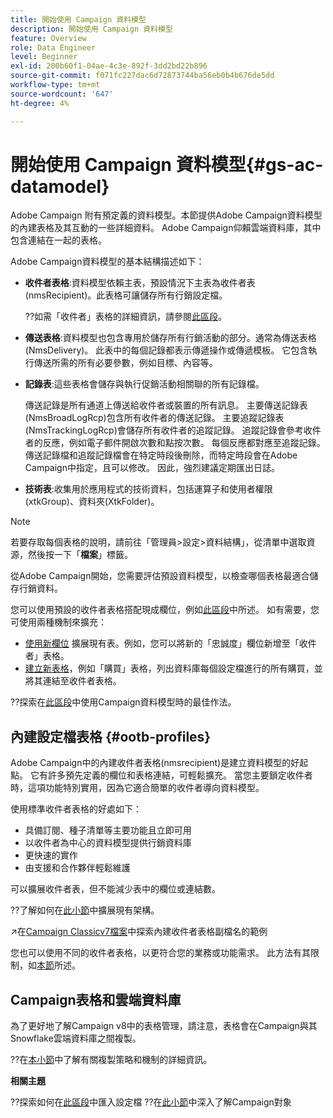 ```yaml
---
title: 開始使用 Campaign 資料模型
description: 開始使用 Campaign 資料模型
feature: Overview
role: Data Engineer
level: Beginner
exl-id: 200b60f1-04ae-4c3e-892f-3dd2bd22b896
source-git-commit: f071fc227dac6d72873744ba56eb0b4b676de5dd
workflow-type: tm+mt
source-wordcount: '647'
ht-degree: 4%

---
```


# 開始使用 Campaign 資料模型{#gs-ac-datamodel}

Adobe Campaign 附有預定義的資料模型。本節提供Adobe Campaign資料模型的內建表格及其互動的一些詳細資料。 Adobe Campaign仰賴雲端資料庫，其中包含連結在一起的表格。

Adobe Campaign資料模型的基本結構描述如下：

* **收件者表格**:資料模型依賴主表，預設情況下主表為收件者表(nmsRecipient)。此表格可讓儲存所有行銷設定檔。

   ??如需「收件者」表格的詳細資訊，請參閱[此區段](#ootb-profiles)。

* **傳送表格**:資料模型也包含專用於儲存所有行銷活動的部分。通常為傳送表格(NmsDelivery)。 此表中的每個記錄都表示傳遞操作或傳遞模板。 它包含執行傳送所需的所有必要參數，例如目標、內容等。

* **記錄表**:這些表格會儲存與執行促銷活動相關聯的所有記錄檔。

   傳送記錄是所有通道上傳送給收件者或裝置的所有訊息。 主要傳送記錄表(NmsBroadLogRcp)包含所有收件者的傳送記錄。
主要追蹤記錄表(NmsTrackingLogRcp)會儲存所有收件者的追蹤記錄。 追蹤記錄會參考收件者的反應，例如電子郵件開啟次數和點按次數。 每個反應都對應至追蹤記錄。
傳送記錄檔和追蹤記錄檔會在特定時段後刪除，而特定時段會在Adobe Campaign中指定，且可以修改。 因此，強烈建議定期匯出日誌。

* **技術表**:收集用於應用程式的技術資料，包括運算子和使用者權限(xtkGroup)、資料夾(XtkFolder)。

>[!NOTE]
>
>若要存取每個表格的說明，請前往「管理員>設定>資料結構」，從清單中選取資源，然後按一下「**檔案**」標籤。

從Adobe Campaign開始，您需要評估預設資料模型，以檢查哪個表格最適合儲存行銷資料。

您可以使用預設的收件者表格搭配現成欄位，例如[此區段](#ootb-profiles)中所述。 如有需要，您可使用兩種機制來擴充：

* [使用新欄位](extend-schema.md) 擴展現有表。例如，您可以將新的「忠誠度」欄位新增至「收件者」表格。
* [建立新表格](create-schema.md)，例如「購買」表格，列出資料庫每個設定檔進行的所有購買，並將其連結至收件者表格。

??探索在[此區段](datamodel-best-practices.md)中使用Campaign資料模型時的最佳作法。

## 內建設定檔表格 {#ootb-profiles}

Adobe Campaign中的內建收件者表格(nmsrecipient)是建立資料模型的好起點。 它有許多預先定義的欄位和表格連結，可輕鬆擴充。 當您主要鎖定收件者時，這項功能特別實用，因為它適合簡單的收件者導向資料模型。

使用標準收件者表格的好處如下：

* 具備訂閱、種子清單等主要功能且立即可用
* 以收件者為中心的資料模型提供行銷資料庫
* 更快速的實作
* 由支援和合作夥伴輕鬆維護

可以擴展收件者表，但不能減少表中的欄位或連結數。

??了解如何在[此小節](extend-schema.md)中擴展現有架構。

↗️在[Campaign Classicv7檔案](https://experienceleague.adobe.com/docs/campaign-classic/using/configuring-campaign-classic/editing-schemas/examples-of-schemas-edition.html?lang=en#extending-a-table)中探索內建收件者表格副檔名的範例

您也可以使用不同的收件者表格，以更符合您的業務或功能需求。 此方法有其限制，如[本節](custom-recipient.md)所述。

## Campaign表格和雲端資料庫

為了更好地了解Campaign v8中的表格管理，請注意，表格會在Campaign與其Snowflake雲端資料庫之間複製。

??在[本小節](../config/replication.md)中了解有關複製策略和機制的詳細資訊。

**相關主題**

??探索如何在[此區段](../start/import.md)中匯入設定檔
??在[此小節](../start/audiences.md)中深入了解Campaign對象

